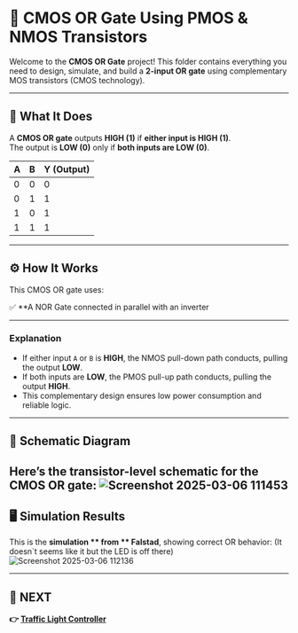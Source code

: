 # 🚪 CMOS OR Gate Using PMOS & NMOS Transistors

Welcome to the **CMOS OR Gate** project! This folder contains everything you need to design, simulate, and build a **2-input OR gate** using complementary MOS transistors (CMOS technology).

---

## 📝 What It Does

A **CMOS OR gate** outputs **HIGH (1)** if **either input is HIGH (1)**.  
The output is **LOW (0)** only if **both inputs are LOW (0)**.

| A | B | Y (Output) |
|--|--|--|
| 0 | 0 | 0 |
| 0 | 1 | 1 |
| 1 | 0 | 1 |
| 1 | 1 | 1 |

---

## ⚙️ How It Works

This CMOS OR gate uses:

✅ **A NOR Gate connected in parallel with an inverter 

---

### Explanation

- If either input `A` or `B` is **HIGH**, the NMOS pull-down path conducts, pulling the output **LOW**.
- If both inputs are **LOW**, the PMOS pull-up path conducts, pulling the output **HIGH**.
- This complementary design ensures low power consumption and reliable logic.

---

## 📐 Schematic Diagram

Here’s the transistor-level schematic for the CMOS OR gate:
![Screenshot 2025-03-06 111453](https://github.com/user-attachments/assets/3ecb7f44-35c8-4650-8f8c-3d88bc2145f0)
---



## 🖥️ Simulation Results

This is the **simulation ** from ** Falstad**, showing correct OR behavior: (It doesn`t seems like it but the LED is off there)
![Screenshot 2025-03-06 112136](https://github.com/user-attachments/assets/d050fe3b-9a1f-48d4-a9c4-16f0ec4eb1e8)


---



## 🔹 NEXT  
**👉 [Traffic Light Controller](../../../HDL/Traffic_Light_Controller)**  

